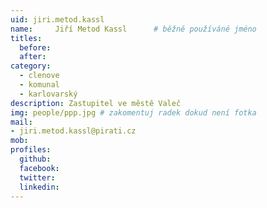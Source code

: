 ```yaml
---
uid: jiri.metod.kassl
name:     Jiří Metod Kassl  	# běžně používáné jméno
titles:
  before:
  after:
category:
  - clenove
  - komunal
  - karlovarský  
description: Zastupitel ve městě Valeč
img: people/ppp.jpg # zakomentuj radek dokud není fotka
mail:
- jiri.metod.kassl@pirati.cz
mob:
profiles:
  github:
  facebook:
  twitter:
  linkedin:
---
```



